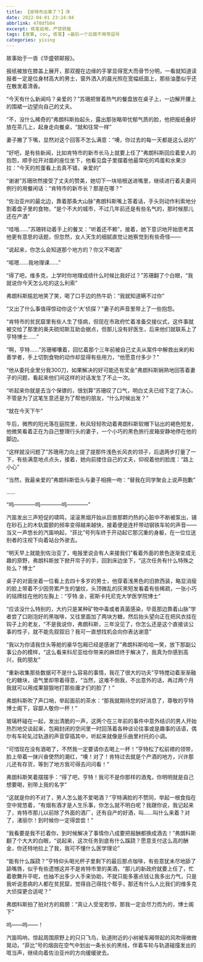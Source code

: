 ```yaml
---
title: 【肯特市出事了？】序
date: 2022-04-01 23:24:04
abbrlink: 470dfb04
excerpt: 练笔自用，严禁转载
tags: [故事, coc, 练笔] ←最后一个后面不用带逗号
categories: yixing
---
```


故事始于一沓《华盛顿邮报》。

 

报纸被放在膝盖上展开，那双握在边缘的手掌显得宽大而骨节分明，一看就知道读报者一定是位身材高大的男士，窗外洒入的晨光照在宽幅纸面上，那些油墨似乎还在散发着清香。

 

“今天有什么新闻吗？亲爱的？”苏珊把冒着热气的餐盘放在桌子上，一边解开腰上的围裙一边望向自己的丈夫。

 

“不，没什么稀奇的”弗朗科斯抬起头，露出那张略带忧郁气质的脸，他把报纸叠好放在茶几上，起身走向餐桌，“就和往常一样”

 

妻子撇了下嘴，显然对这个回答不怎么满意：“噢，你过去的每一天都是这么说的”

 

“好吧，是有些新闻，比如肯特市的新市长马上就要上任了”弗朗科斯回应着爱人的抱怨，顺手拉开对面的座位坐下，他看见盘子里摆着他最常吃的鸡蛋和水果沙拉：“今天的煎蛋看上去真不错，亲爱的”

 

“谢谢”苏珊欣然接受了丈夫的赞美，她切下一块培根送进嘴里，继续进行着夫妻间例行的用餐闲话：“肯特市的新市长？那是在哪？”

 

“佐治亚州的最北边，靠着那条大山脉”弗朗科斯嘴上答着话，手头则动作利索地分割着盘子里的食物，“是个不大的城市，不过几年前还是有些名气的，那时候那儿还在产酒”

 

“哇哦……”苏珊转动着手上的餐叉：“听着还不赖”，接着，她下意识地开始思考其他更有意思的话题，但忽然，女人天生的细腻直觉让她察觉到有些奇怪——

“说起来，你怎么会知道那个地方的？你又不喝酒”

 

“咳嗯……我地理课……”

 

“得了吧，维多克，上学时你地理成绩什么时候比我好过？”苏珊翻了个白眼，“我就说你今天怎么吃的这么利索”

 

弗朗科斯尴尬地笑了笑，喝了口手边的热牛奶：“我就知道瞒不过你”

 

“又出了什么事值得惊动你这个‘大’侦探？”妻子的声音里带上了一些抱怨。

 

“肯特市的贫民窟里有些人生了怪病，但现在市政府忙着准备交接仪式，这件事就被交给了那里的奥夫硫彻斯互助会据点，但那儿没有好医生，后来他们就联系上了亨特博士……”

 

“啊，亨特……”苏珊嘟囔着，回忆着那个三年前被自己丈夫从案件中解救出来的和善学者，手上切割食物的动作却显得有些用力，“他愿意付多少？”

 

“他从委托金里分我300刀，如果解决的好可能还有奖金”弗朗科斯娴熟地回答着妻子的问题，看起来他们间这样的对话发生了不止一次。

 

“听起来你就是去当个保镖的，很划算”苏珊叹了口气，明白丈夫已经下定了决心，不管是为了这笔生意还是为了帮他的朋友，“什么时候出发？”

 

“就在今天下午”

 

午后，微煦的阳光落在庭院里，秋风轻轻吹动着弗朗科斯软帽下钻出的褐色短发，他微笑看着正在为自己整理行头的妻子，一个小巧的黑色旅行皮箱安静地停在他的脚边。

“这样就没问题了”苏珊用力向上提了提那件浅色长风衣的领子，后退两步打量了一下，有些满意地点点头，接着，她向前搂住自己的丈夫，仰视着他的脸庞：“路上小心”

“当然，我最亲爱的”弗朗科斯低头与妻子相拥一吻：“替我在同学聚会上说声抱歉”

......

“呜————呜————呜————”

汽笛发出三声短促的啸鸣，滚滚黑烟开始从巨兽那颗灼热的心脏中不断被泵出，铺在砂石上的木轨震颤的频率变得越来越快，接着便是连杆带动钢铁车轮的声音——当又一声悠长的汽笛响起，“菲比”号列车终于开动起它那沉重的身躯，在一位位送别者的注视下向着站台外驶去。

“明天早上就能到佐治亚了，电报里说会有人来接我们”看着外面的景色逐渐变成无趣的原野，弗朗科斯放下掀开帘子的手，回到床边坐下，“这次任务有什么特殊之处么？博士”

桌子的对面坐着一位看上去四十多岁的男士，他穿着浅黑色的旧款西装，略显消瘦的脸上带着不少因劳累产生的皱纹，头顶微乱的灰黑短发看着有些稀疏，一张小巧的铭牌挂在他的左胸上：“亨特.金，密斯卡托尼克大学医学院博士”

“应该没什么特别的，大约只是某种矿物中毒或者真菌感染，毕竟那边靠着山脉”学者尝了口刚泡好的黑咖啡，又往里面加了两块方糖，然后抬头望向正在把风衣挂在钩子上的老友，“不是我说你，弗朗科斯，三年没见了，你怎么还是这个直接谈公事的性子，就不能先叙叙旧？我可一直想找机会向你表达谢意”

“我以为你请我住头等舱的豪华包厢已经是感谢了”弗朗科斯哈哈一笑，放下那副公事公办的模样，“这么看来科尼亚给你带来的麻烦终于解决了，我真为你感到高兴，我的朋友”

“重新收集那些数据可不是什么容易的事情，我花了很大的功夫”亨特搅动着渐渐融化的糖块，语气里却带着得意，“当然，这难不倒我，不出意外的话，再过两个月我就可以用成果狠狠地打那些庸才们的脸了！”

弗朗科斯吹了声口哨，举起面前的茶水：“那我就期待您的好消息了，尊敬的亨特博士阁下，容鄙人敬你一杯！”

玻璃杯碰在一起，发出清脆的一声，这两个在三年前的事件中意外结识的男人开始热烈地交谈起来，包厢封闭的空间里一时回荡着各种谈论往事或是趣事的话语，偶尔有车轮轧过轨道的声音穿插其中，听起来就像是乐曲里衬托的小调。

“可惜现在没有酒喝了，不然我一定要请你去喝上一杯！”亨特松了松前襟的领带，脸上带着一抹兴奋使然的潮红，“噢！对了！肯特过去就是个产酒的地方，兴许那儿还有存货，等到了地方我可得去问问看！”

弗朗科斯笑着摆摆手：“得了吧，亨特！我可不是你那样的酒鬼，你明明就是自己想要喝，别带上我的名字”

“这就是你的不对了，男人怎么能不爱喝酒？”亨特满脸的不赞同，举起一根食指在空中晃悠着，“有烟有酒才是人生乐事，你怎么就不明白呢？我跟你说，我记起来了，肯特市那儿以前除了外面的酒厂，还有自产的好酒，叫......叫什么来着？对了，渚丽尔！到时候你一定得尝尝！”

“我看要是我不拦着你，到时候解决了事情你八成要把报酬都换成酒去！”弗朗科斯翻了个大大的白眼，“说起来，这次任务到底有什么蹊跷？愿意支付这么高的酬金，你还特地拉上了我，我可不懂什么医学理论”

“能有什么蹊跷？”亨特仰头喝光杯子里剩下的最后那点咖啡，有些意犹未尽地舔了舔嘴唇，似乎有些遗憾这并不是肯特市里的美酒，“那儿的新政府就要上任了，忙着歌舞升平呢，也抽不出多少人手来协助，不就只能多塞点钱让我多出力气，只是我听说患病的人都在贫民窟，觉得自己得找个帮手，那还有什么人比我们的维多克大侦探更合适呢？”

弗朗科斯拍了拍对方的肩膀：“真让人受宠若惊，那我一定会尽力而为的，博士阁下”

呜——呜——！

汽笛鸣响，惊起周围原野上的只只飞鸟，轨道附近的小树被车厢带起的风吹得微微晃动，“菲比”号的烟囱在空气中划出一条长长的黑线，伴着车轮与轨道碰撞发出的哐当声，继续向着佐治亚州的方向缓缓驶去。

